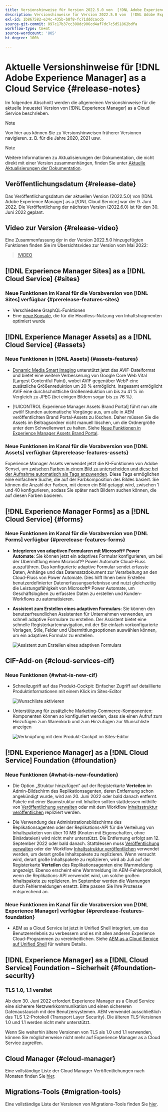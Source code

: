 ```yaml
---
title: Versionshinweise für Version 2022.5.0 von  [!DNL Adobe Experience Manager]  as a Cloud Service.
description: Versionshinweise für Version 2022.5.0 von  [!DNL Adobe Experience Manager]  as a Cloud Service.
exl-id: 1b867582-e34c-435b-b8f8-fc71dddcaccb
source-git-commit: 097c17b37cc308dc906cd4af7dc7c5d51862bdfa
workflow-type: tm+mt
source-wordcount: '805'
ht-degree: 100%

---
```


# Aktuelle Versionshinweise für [!DNL Adobe Experience Manager] as a Cloud Service {#release-notes}

Im folgenden Abschnitt werden die allgemeinen Versionshinweise für die aktuelle (neueste) Version von [!DNL Experience Manager] as a Cloud Service beschrieben.

>[!NOTE]
>
>Von hier aus können Sie zu Versionshinweisen früherer Versionen navigieren. z. B. für die Jahre 2020, 2021 usw.

>[!NOTE]
>
>Weitere Informationen zu Aktualisierungen der Dokumentation, die nicht direkt mit einer Version zusammenhängen, finden Sie unter [Aktuelle Aktualisierungen der Dokumentation](https://experienceleague.adobe.com/docs/experience-manager-release-information/aem-release-updates/doc-updates/documentation-updates.html?lang=de).

## Veröffentlichungsdatum {#release-date}

Das Veröffentlichungsdatum der aktuellen Version (2022.5.0) von [!DNL Adobe Experience Manager] as a [!DNL Cloud Service] war der 9. Juni 2022.
Die Veröffentlichung der nächsten Version (2022.6.0) ist für den 30. Juni 2022 geplant.

## Video zur Version {#release-video}

Eine Zusammenfassung der in der Version 2022.5.0 hinzugefügten Funktionen finden Sie im Übersichtsvideo zur Version vom Mai 2022:

>[!VIDEO](https://video.tv.adobe.com/v/343321/?quality=12)

## [!DNL Experience Manager Sites] as a [!DNL Cloud Service] {#sites}

### Neue Funktionen im Kanal für die Vorabversion von [!DNL Sites] verfügbar {#prerelease-features-sites}

* Verschiedene GraphQL-Funktionen
* Eine [neue Konsole](/help/sites-cloud/administering/content-fragments/content-fragments-console.md), die für die Headless-Nutzung von Inhaltsfragmenten optimiert wurde

## [!DNL Experience Manager Assets] as a [!DNL Cloud Service] {#assets}

### Neue Funktionen in [!DNL Assets] {#assets-features}

* [Dynamic Media Smart Imaging](https://medium.com/adobetech/one-solution-fits-all-smart-imaging-with-aem-dynamic-media-be690b62df9f) unterstützt jetzt das AVIF-Dateiformat und bietet eine weitere Verbesserung von Google Core Web Vital (Largest Contentful Paint), wobei AVIF gegenüber WebP eine zusätzliche Größenreduktion um 20 % ermöglicht. Insgesamt ermöglicht AVIF eine durchschnittliche Größenreduktion um bis zu 41 % im Vergleich zu JPEG (bei einigen Bildern sogar bis zu 76 %).

* [!UICONTROL Experience Manager Assets Brand Portal] führt nun alle zwölf Stunden automatische Vorgänge aus, um alle in AEM veröffentlichten Brand Portal-Assets zu löschen. Daher müssen Sie die Assets im Beitragsordner nicht manuell löschen, um die Ordnergröße unter dem Schwellenwert zu halten. Siehe [Neue Funktionen in Experience Manager Assets Brand Portal](https://experienceleague.adobe.com/docs/experience-manager-brand-portal/using/introduction/whats-new.html?lang=de).

### Neue Funktionen im Kanal für die Vorabversion von [!DNL Assets] verfügbar {#prerelease-features-assets}

Experience Manager Assets verwendet jetzt die KI-Funktionen von Adobe Sensei, um [zwischen Farben in einem Bild zu unterscheiden und diese bei der Aufnahme automatisch als Tags anzuwenden](/help/assets/color-tag-images.md). Diese Tags ermöglichen eine einfachere Suche, die auf der Farbkomposition des Bildes basiert. Sie können die Anzahl der Farben, mit denen ein Bild getaggt wird, zwischen 1 und 40 konfigurieren, sodass Sie später nach Bildern suchen können, die auf diesen Farben basieren.


## [!DNL Experience Manager Forms] as a [!DNL Cloud Service] {#forms}

### Neue Funktionen im Kanal für die Vorabversion von [!DNL Forms] verfügbar {#prerelease-features-forms}

* **Integrieren von adaptiven Formularen mit Microsoft® Power Automate**: Sie können jetzt ein adaptives Formular konfigurieren, um bei der Übermittlung einen Microsoft® Power Automate Cloud-Fluss auszuführen. Das konfigurierte adaptive Formular sendet erfasste Daten, Anhänge und das Datensatzdokument zur Verarbeitung an den Cloud-Fluss von Power Automate. Dies hilft Ihnen beim Erstellen benutzerdefinierter Datenerfassungserlebnisse und nutzt gleichzeitig die Leistungsfähigkeit von Microsoft® Power Automate, um Geschäftslogiken zu erfassten Daten zu erstellen und Kunden-Workflows zu automatisieren.

* **Assistent zum Erstellen eines adaptiven Formulars**: Sie können den benutzerfreundlichen Assistenten für Unternehmen verwenden, um schnell adaptive Formulare zu erstellen. Der Assistent bietet eine schnelle Registerkartennavigation, mit der Sie einfach vorkonfigurierte Vorlagen, Stile, Felder und Übermittlungsoptionen auswählen können, um ein adaptives Formular zu erstellen.

   ![Assistent zum Erstellen eines adaptiven Formulars](/help/release-notes/assets/wizard.png)

## CIF-Add-on {#cloud-services-cif}

### Neue Funktionen {#what-is-new-cif}

* Schnellzugriff auf das Produkt-Cockpit: Einfacher Zugriff auf detaillierte Produktinformationen mit einem Klick im Sites-Editor

   ![Wunschliste aktivieren](/help/assets/CIF/enable-wishlist.png)

* Unterstützung für zusätzliche Marketing-Commerce-Komponenten: Komponenten können so konfiguriert werden, dass sie einen Aufruf zum Hinzufügen zum Warenkorb und zum Hinzufügen zur Wunschliste anzeigen

   ![Verknüpfung mit dem Produkt-Cockpit im Sites-Editor](/help/assets/CIF/sites-editor-shortcut-to-cockpit.png)


## [!DNL Experience Manager] as a [!DNL Cloud Service] Foundation {#foundation}

### Neue Funktionen {#what-is-new-foundation}

* Die Option „Struktur hinzufügen“ auf der Registerkarte **Verteilen** im Admin-Bildschirm des Replikationsagenten, deren Entfernung schon angekündigt wurde, wird am 20. Juni 2022 oder bald danach entfernt. Pakete mit einer Baumstruktur mit Inhalten sollten stattdessen mithilfe von [Veröffentlichung verwalten](/help/operations/replication.md#manage-publication) oder mit dem Workflow [Inhaltsstruktur veröffentlichen](/help/operations/replication.md#publish-content-tree-workflow) repliziert werden.

* Die Verwendung des Administrationsbildschirms des Replikationsagenten oder der Replikations-API für die Verteilung von Inhaltspaketen von über 10 MB (Knoten mit Eigenschaften, ohne Binärdateien) wird nicht mehr unterstützt. Die Entfernung erfolgt am 12. September 2022 oder bald danach. Stattdessen muss [Veröffentlichung verwalten](/help/operations/replication.md#manage-publication) oder der Workflow [Inhaltsstruktur veröffentlichen](/help/operations/replication.md#publish-content-tree-workflow) verwendet werden, um derart große Inhaltspakete zu replizieren. Wenn versucht wird, derart große Inhaltspakete zu replizieren, wird ab Juli auf der Registerkarte **Verteilen** des Replikationsagenten eine Warnmeldung angezeigt. Ebenso erscheint eine Warnmeldung im AEM-Fehlerprotokoll, wenn die Replikations-API verwendet wird, um solche großen Inhaltspakete zu replizieren. Im September werden die Warnungen durch Fehlermeldungen ersetzt. Bitte passen Sie Ihre Prozesse entsprechend an.

### Neue Funktionen im Kanal für die Vorabversion von [!DNL Experience Manager] verfügbar {#prerelease-features-foundation}

* AEM as a Cloud Service ist jetzt in Unified Shell integriert, um das Benutzererlebnis zu verbessern und es mit allen anderen Experience Cloud-Programmen zu vereinheitlichen. Siehe [AEM as a Cloud Service auf Unified Shell](/help/overview/aem-cloud-service-on-unified-shell.md) für weitere Details.

## [!DNL Experience Manager] as a [!DNL Cloud Service] Foundation – Sicherheit {#foundation-security}

### TLS 1.0, 1.1 veraltet

Ab dem 30. Juni 2022 erfordert Experience Manager as a Cloud Service eine sicherere Netzwerkkommunikation und einen sichereren Datenaustausch mit den Benutzersystemen. AEM verwendet ausschließlich das TLS 1.2-Protokoll (Transport Layer Security). Die älteren TLS-Versionen 1.0 und 1.1 werden nicht mehr unterstützt.

Wenn Sie weiterhin ältere Versionen von TLS als 1.0 und 1.1 verwenden, können Sie möglicherweise nicht mehr auf Experience Manager as a Cloud Service zugreifen.

## Cloud Manager {#cloud-manager}

Eine vollständige Liste der Cloud Manager-Veröffentlichungen nach Monaten finden Sie [hier](/help/implementing/cloud-manager/release-notes-cloud-manager/release-notes-cm-current.md).

## Migrations-Tools {#migration-tools}

Eine vollständige Liste der Versionen von Migrations-Tools finden Sie [hier](/help/journey-migration/release-notes/release-notes-migration-tools-current.md).
